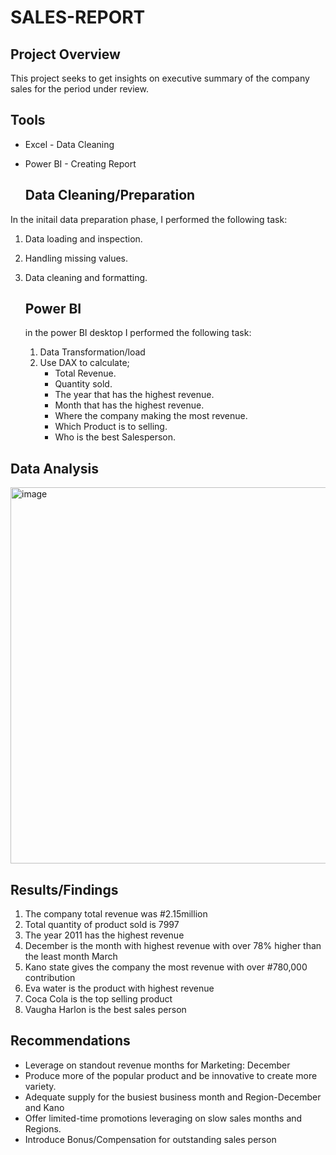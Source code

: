 # SALES-REPORT
## Project Overview
This project seeks to get insights on executive summary of the company sales for the period under review.
## Tools
- Excel - Data Cleaning
- Power BI - Creating Report

  ## Data Cleaning/Preparation
In the initail data preparation phase, I performed the following task:
1. Data loading and inspection.
2. Handling missing values.
3. Data cleaning and formatting.

   ## Power BI
   in the power BI desktop I performed the following task:
   1. Data Transformation/load
   2. Use DAX to calculate;
      -  Total Revenue.
      -  Quantity sold.
      -  The year that has the highest revenue.
      -  Month that has the highest revenue.
      -  Where the company making the most revenue.
      -  Which Product is to selling.
      -  Who is the best Salesperson.
  ## Data Analysis
 <img width="602" alt="image" src="https://github.com/ChristianUka/SALES-REPORT/assets/173649418/8bd4e42b-c2f4-4971-b6a6-e5c570d5ba18">



  ## Results/Findings
  1. The company total revenue was #2.15million
  2. Total quantity of product sold is 7997
  3. The year 2011 has the highest revenue
  4. December is the month with highest revenue with over 78% higher than the least month March
  5. Kano state gives the company the most revenue with over #780,000 contribution
  6. Eva water is the product with highest revenue
  7. Coca Cola is the top selling product
  8. Vaugha Harlon is the best sales person

## Recommendations
- Leverage on standout revenue months for Marketing: December
- Produce more of the popular product and be innovative to create more variety.
- Adequate supply for the busiest business month and Region-December and Kano
- Offer limited-time promotions leveraging on slow sales months and Regions.
- Introduce Bonus/Compensation for outstanding sales person
